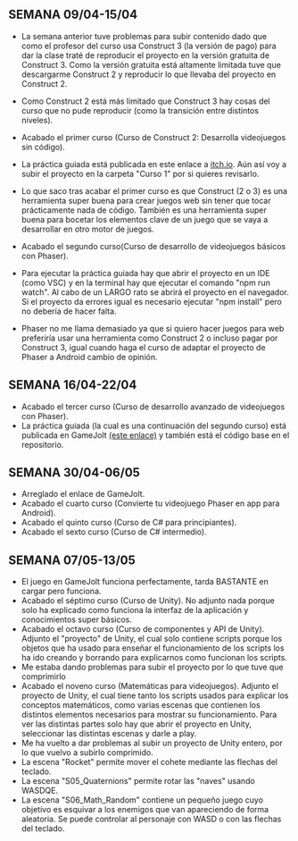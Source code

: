 ## SEMANA 09/04-15/04

* La semana anterior tuve problemas para subir contenido dado que como el profesor del curso usa Construct 3 (la versión de pago) para dar la clase traté de reproducir el proyecto en la versión gratuita de Construct 3. Como la versión gratuita está altamente limitada tuve que descargarme Construct 2 y reproducir lo que llevaba del proyecto en Construct 2.
* Como Construct 2 está más limitado que Construct 3 hay cosas del curso que no pude reproducir (como la transición entre distintos niveles).
* Acabado el primer curso (Curso de Construct 2: Desarrolla videojuegos sin código).
* La práctica guiada está publicada en este enlace a [itch.io](https://bryanql.itch.io/practicaguiada?secret=ld5o77GB47PzMqCunaxwYTyBnM). Aún así voy a subir el proyecto en la carpeta "Curso 1" por si quieres revisarlo.
* Lo que saco tras acabar el primer curso es que Construct (2 o 3) es una herramienta super buena para crear juegos web sin tener que tocar prácticamente nada de código. También es una herramienta super buena para bocetar los elementos clave de un juego que se vaya a desarrollar en otro motor de juegos.

* Acabado el segundo curso(Curso de desarrollo de videojuegos básicos con Phaser).
* Para ejecutar la práctica guiada hay que abrir el proyecto en un IDE (como VSC) y en la terminal hay que ejecutar el comando "npm run watch". Al cabo de un LARGO rato se abrirá el proyecto en el navegador. Si el proyecto da errores igual es necesario ejecutar "npm install" pero no debería de hacer falta.
* Phaser no me llama demasiado ya que si quiero hacer juegos para web preferiría usar una herramienta como Construct 2 o incluso pagar por Construct 3, igual cuando haga el curso de adaptar el proyecto de Phaser a Android cambio de opinión.

## SEMANA 16/04-22/04

* Acabado el tercer curso (Curso de desarrollo avanzado de videojuegos con Phaser).
* La práctica guiada (la cual es una continuación del segundo curso) está publicada en GameJolt [(este enlace)](https://gamejolt.com/games/practicaguiada/893338) y también está el código base en el repositorio.

## SEMANA 30/04-06/05

* Arreglado el enlace de GameJolt.
* Acabado el cuarto curso (Convierte tu videojuego Phaser en app para Android).
* Acabado el quinto curso (Curso de C# para principiantes).
* Acabado el sexto curso (Curso de C# intermedio).

## SEMANA 07/05-13/05
* El juego en GameJolt funciona perfectamente, tarda BASTANTE en cargar pero funciona.
* Acabado el séptimo curso (Curso de Unity). No adjunto nada porque solo ha explicado como funciona la interfaz de la aplicación y conocimientos super básicos.
* Acabado el octavo curso (Curso de componentes y API de Unity). Adjunto el "proyecto" de Unity, el cual solo contiene scripts porque los objetos que ha usado para enseñar el funcionamiento de los scripts los ha ido creando y borrando para explicarnos como funcionan los scripts.
* Me estaba dando problemas para subir el proyecto por lo que tuve que comprimirlo
* Acabado el noveno curso (Matemáticas para videojuegos). Adjunto el proyecto de Unity, el cual tiene tanto los scripts usados para explicar los conceptos matemáticos, como varias escenas que contienen los distintos elementos necesarios para mostrar su funcionamiento. Para ver las distintas partes solo hay que abrir el proyecto en Unity, seleccionar las distintas escenas y darle a play.
* Me ha vuelto a dar problemas al subir un proyecto de Unity entero, por lo que vuelvo a subirlo comprimido. 
* La escena "Rocket" permite mover el cohete mediante las flechas del teclado.
* La escena "S05_Quaternions" permite rotar las "naves" usando WASDQE.
* La escena "S06_Math_Random" contiene un pequeño juego cuyo objetivo es esquivar a los enemigos que van apareciendo de forma aleatoria. Se puede controlar al personaje con WASD o con las flechas del teclado.
